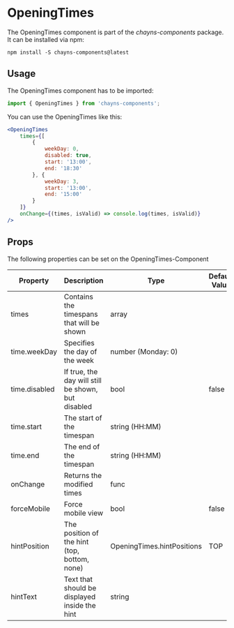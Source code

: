 # OpeningTimes #

The OpeningTimes component is part of the *chayns-components* package. It can be installed via npm:

    npm install -S chayns-components@latest


## Usage ##

The OpeningTimes component has to be imported:

```jsx harmony
import { OpeningTimes } from 'chayns-components';
```

You can use the OpeningTimes like this:
```jsx harmony
<OpeningTimes
    times={[
        {
            weekDay: 0,
            disabled: true,
            start: '13:00',
            end: '18:30'
        }, {
            weekDay: 3,
            start: '13:00',
            end: '15:00'
        }
    ]}
    onChange={(times, isValid) => console.log(times, isValid)}
/>
```


## Props ##

The following properties can be set on the OpeningTimes-Component

| **Property**  | **Description**                                        | **Type**                          | **Default Value** | **Required** |
| ------------  | ----------------------------------------------------   | --------------------------------- | ----------------- | ------------ |
| times         | Contains the timespans that will be shown              | array                             |                   | true         |
| time.weekDay  | Specifies the day of the week                          | number (Monday: 0)                |                   | true         |
| time.disabled | If true, the day will still be shown, but disabled     | bool                              | false             |              |
| time.start    | The start of the timespan                              | string (HH:MM)                    |                   | true         |
| time.end      | The end of the timespan                                | string (HH:MM)                    |                   | true         |
| onChange      | Returns the modified times                             | func                              |                   |              |
| forceMobile   | Force mobile view                                      | bool                              | false             |              |
| hintPosition  | The position of the hint (top, bottom, none)           | OpeningTimes.hintPositions        | TOP               |              |
| hintText      | Text that should be displayed inside the hint          | string                            |                   |              |
